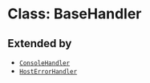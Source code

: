 # Class: BaseHandler

## Extended by

- [`ConsoleHandler`](../../ConsoleHandler/classes/ConsoleHandler.md)
- [`HostErrorHandler`](../../HostErrorHandler/classes/HostErrorHandler.md)
